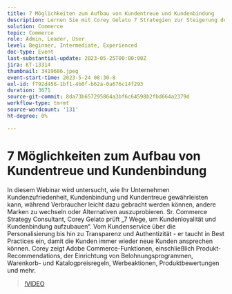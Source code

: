 ```yaml
---
title: 7 Möglichkeiten zum Aufbau von Kundentreue und Kundenbindung
description: Lernen Sie mit Corey Gelato 7 Strategien zur Steigerung der Kundentreue und -bindung kennen. Diese umfassen Best Practices wie Personalisierung, Prämienprogramme und Transparenz sowie Adobe Commerce-Tools wie Produkt-Recommendations, Preisregeln und Werbeaktionen.
solution: Commerce
topic: Commerce
role: Admin, Leader, User
level: Beginner, Intermediate, Experienced
doc-type: Event
last-substantial-update: 2023-05-25T00:00:00Z
jira: KT-13314
thumbnail: 3419686.jpeg
event-start-time: 2023-5-24 08:30-8
exl-id: f792d456-1bf1-4b0f-b62a-0a676c14f293
duration: 3671
source-git-commit: 8da73b657295864a3bf6c64598b2fbd664a2379d
workflow-type: tm+mt
source-wordcount: '131'
ht-degree: 0%

---
```


# 7 Möglichkeiten zum Aufbau von Kundentreue und Kundenbindung

In diesem Webinar wird untersucht, wie Ihr Unternehmen Kundenzufriedenheit, Kundenbindung und Kundentreue gewährleisten kann, während Verbraucher leicht dazu gebracht werden können, andere Marken zu wechseln oder Alternativen auszuprobieren. Sr. Commerce Strategy Consultant, Corey Gelato prüft „7 Wege, um Kundenloyalität und Kundenbindung aufzubauen“. Vom Kundenservice über die Personalisierung bis hin zu Transparenz und Authentizität - er taucht in Best Practices ein, damit die Kunden immer wieder neue Kunden ansprechen können. Corey zeigt Adobe Commerce-Funktionen, einschließlich Produkt-Recommendations, der Einrichtung von Belohnungsprogrammen, Warenkorb- und Katalogpreisregeln, Werbeaktionen, Produktbewertungen und mehr.

>[!VIDEO](https://video.tv.adobe.com/v/3419686/?learn=on)
